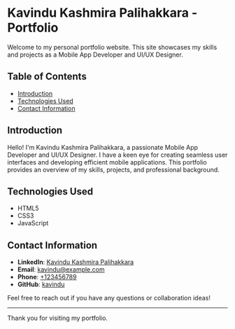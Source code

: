 # Kavindu Kashmira Palihakkara - Portfolio

Welcome to my personal portfolio website. This site showcases my skills and projects as a Mobile App Developer and UI/UX Designer.

## Table of Contents

- [Introduction](#introduction)
- [Technologies Used](#technologies-used)
- [Contact Information](#contact-information)

## Introduction

Hello! I'm Kavindu Kashmira Palihakkara, a passionate Mobile App Developer and UI/UX Designer. I have a keen eye for creating seamless user interfaces and developing efficient mobile applications. This portfolio provides an overview of my skills, projects, and professional background.

## Technologies Used

- HTML5
- CSS3
- JavaScript

## Contact Information

- **LinkedIn**: [Kavindu Kashmira Palihakkara](https://www.linkedin.com/in/kavindu)
- **Email**: [kavindu@example.com](mailto:kavindu@example.com)
- **Phone**: [+123456789](tel:+123456789)
- **GitHub**: [kavindu](https://github.com/kavindu)

Feel free to reach out if you have any questions or collaboration ideas!

---

Thank you for visiting my portfolio.
